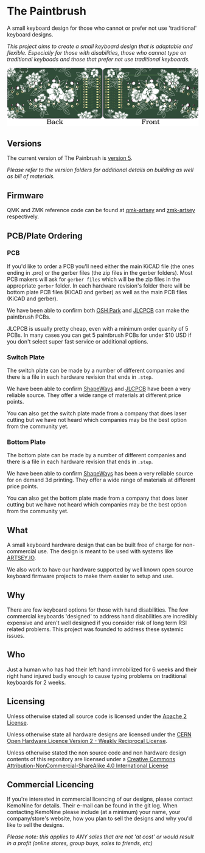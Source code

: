 # The Paintbrush

A small keyboard design for those who cannot or prefer not use 'traditional' keyboard designs.

*This project aims to create a small keyboard design that is adaptable and flexible. Especially for those with disabilities, those who cannot type on traditional keyboads and those that prefer not use traditional keyboards.*

![Version 5 Rendering](./gallery/mypaintbrush_normal.png)

## Versions

The current version of The Painbrush is [version 5](hardware/v5).

*Please refer to the version folders for additional details on building as well as bill of materials.*

## Firmware

QMK and ZMK reference code can be found at [qmk-artsey](https://github.com/artseyio/qmk-artsey/) and [zmk-artsey](https://github.com/artseyio/zmk-artsey/) respectively.

## PCB/Plate Ordering

### PCB

If you'd like to order a PCB you'll need either the main KiCAD file (the ones ending in .pro) or the gerber files (the zip files in the gerber folders). Most PCB makers will ask for ```gerber files``` which will be the zip files in the appropriate ```gerber``` folder. In each hardware revision's folder there will be bottom plate PCB files (KiCAD and gerber) as well as the main PCB files (KiCAD and gerber).

We have been able to confirm both [OSH Park](https://oshpark.com/) and [JLCPCB](https://jlcpcb.com/) can make the paintbrush PCBs.

JLCPCB is usually pretty cheap, even with a minimum order quanity of 5 PCBs. In many cases you can get 5 paintbrush PCBs for under $10 USD if you don't select super fast service or additional options.

### Switch Plate

The switch plate can be made by a number of different companies and there is a file in each hardware revision that ends in ```.step```.

We have been able to confirm [ShapeWays](https://shapeways.com/) and [JLCPCB](https://jlcpcb.com/) have been a very reliable source. They offer a wide range of materials at different price points.

You can also get the switch plate made from a company that does laser cutting but we have not heard which companies may be the best option from the community yet.

### Bottom Plate

The bottom plate can be made by a number of different companies and there is a file in each hardware revision that ends in ```.step```.

We have been able to confirm [ShapeWays](https://shapeways.com/) has been a very reliable source for on demand 3d printing. They offer a wide range of materials at different price points.

You can also get the bottom plate made from a company that does laser cutting but we have not heard which companies may be the best option from the community yet.

## What

A small keyboard hardware design that can be built free of charge for non-commercial use. The design is meant to be used with systems like [ARTSEY.IO](https://www.artsey.io/).

We also work to have our hardware supported by well known open source keyboard firmware projects to make them easier to setup and use.

## Why

There are few keyboard options for those with hand disabilities. The few commercial keyboards 'designed' to address hand disabilities are incredibly expensive and aren't well designed if you consider risk of long term RSI related problems. This project was founded to address these systemic issues.

## Who

Just a human who has had their left hand immobilized for 6 weeks and their right hand injured badly enough to cause typing problems on traditional keyboards for 2 weeks.

## Licensing

Unless otherwise stated all source code is licensed under the [Apache 2 License](LICENSE-APACHE-2.0.txt).

Unless otherwise state all hardware designs are licensed under the [CERN Open Hardware Licence Version 2 - Weakly Reciprocal License](LICENSE-cern_ohl_w_v2.txt).

Unless otherwise stated the non source code and non hardware design contents of this repository are licensed under a [Creative Commons Attribution-NonCommercial-ShareAlike 4.0 International License](LICENSE-CC-Attribution-NonCommercial-ShareAlike-4.0-International.txt)

## Commercial Licencing

If you're interested in commercial licencing of our designs, please contact KemoNine for details. Their e-mail can be found in the git log. When contacting KemoNine please include (at a minimum) your name, your company/store's website, how you plan to sell the designs and why you'd like to sell the designs.

*Please note: this applies to ANY sales that are not 'at cost' or would result in a profit (online stores, group buys, sales to friends, etc)*
